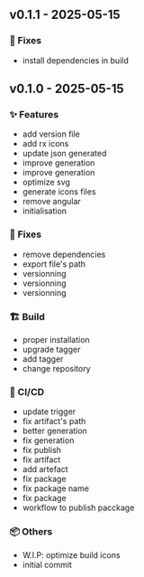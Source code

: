 ## v0.1.1 - 2025-05-15

### 🐛 Fixes
- install dependencies in build

## v0.1.0 - 2025-05-15

### ✨ Features
- add version file
- add rx icons
- update json generated
- improve generation
- improve generation
- optimize svg
- generate icons files
- remove angular
- initialisation

### 🐛 Fixes
- remove dependencies
- export file's path
- versionning
- versionning
- versionning

### 🏗️ Build
- proper installation
- upgrade tagger
- add tagger
- change repository

### 🔧 CI/CD
- update trigger
- fix artifact's path
- better generation
- fix generation
- fix publish
- fix artifact
- add artefact
- fix package
- fix package name
- fix package
- workflow to publish pacckage

### 📦 Others
- W.I.P: optimize build icons
- initial commit


